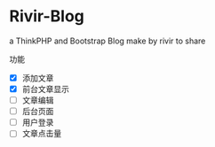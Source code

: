 # Rivir-Blog

a ThinkPHP and Bootstrap Blog make by rivir to share


功能

- [x] 添加文章
- [x] 前台文章显示
- [ ] 文章编辑
- [ ] 后台页面
- [ ] 用户登录
- [ ] 文章点击量